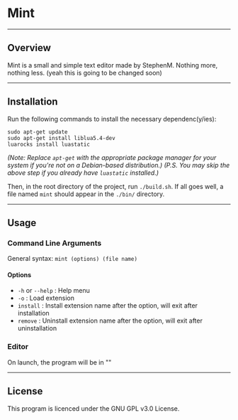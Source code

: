 # Mint

___

## Overview

Mint is a small and simple text editor made by StephenM. Nothing more, nothing less. (yeah this is going to be changed soon)

___

## Installation

Run the following commands to install the necessary dependenc(y/ies):

    sudo apt-get update
    sudo apt-get install liblua5.4-dev
    luarocks install luastatic

_(Note: Replace `apt-get` with the appropriate package manager for your system if you're not on a Debian-based distribution.)_
_(P.S. You may skip the above step if you already have `luastatic` installed.)_

Then, in the root directory of the project, run `./build.sh`.
If all goes well, a file named `mint` should appear in the `./bin/` directory.

___

## Usage

### Command Line Arguments

General syntax: `mint (options) (file name)`

#### Options

* `-h` or `--help`	:	Help menu
* `-o`	:	Load extension
* `install`	:	Install extension name after the option, will exit after installation
* `remove`	:	Uninstall extension name after the option, will exit after uninstallation

### Editor

On launch, the program will be in ""

___

## License

This program is licenced under the GNU GPL v3.0 License.



